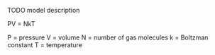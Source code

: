 TODO model description

PV = NkT

P = pressure
V = volume
N = number of gas molecules
k = Boltzman constant
T = temperature